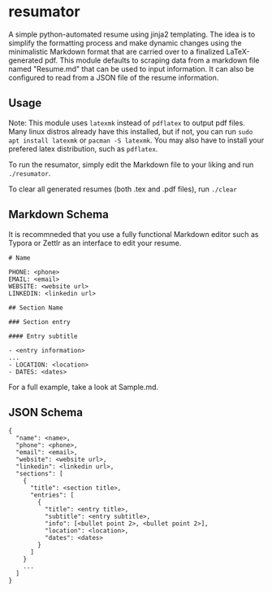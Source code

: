 # resumator

A simple python-automated resume using jinja2 templating. The idea is to simplify the formatting process and make dynamic changes using the minimalistic Markdown format that are carried over to a finalized LaTeX-generated pdf.
This module defaults to scraping data from a markdown file named "Resume.md" that can be used to input information. It can also be configured to read from a JSON file of the resume information.

## Usage

Note: This module uses `latexmk` instead of `pdflatex` to output pdf files. Many linux distros already have this installed, but if not, you can run `sudo apt install latexmk` or `pacman -S latexmk`.
You may also have to install your prefered latex distribution, such as `pdflatex`.

To run the resumator, simply edit the Markdown file to your liking and run `./resumator`.

To clear all generated resumes (both .tex and .pdf files), run `./clear`

## Markdown Schema

It is recommneded that you use a fully functional Markdown editor such as Typora or Zettlr as an interface to edit your resume.
```
# Name

PHONE: <phone>
EMAIL: <email>
WEBSITE: <website url>
LINKEDIN: <linkedin url>

## Section Name

### Section entry

#### Entry subtitle

- <entry information>
...
- LOCATION: <location>
- DATES: <dates>

```
For a full example, take a look at Sample.md.


## JSON Schema

```
{
  "name": <name>,
  "phone": <phone>,
  "email": <email>,
  "website": <website url>,
  "linkedin": <linkedin url>,
  "sections": [
    {
      "title": <section title>,
      "entries": [
        {
          "title": <entry title>,
          "subtitle": <entry subtitle>,
          "info": [<bullet point 2>, <bullet point 2>],
          "location": <location>,
          "dates": <dates>
        }
      ]
    }
    ...
  ]
}
```